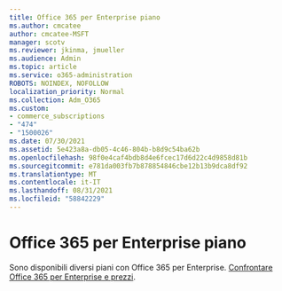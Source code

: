 ```yaml
---
title: Office 365 per Enterprise piano
ms.author: cmcatee
author: cmcatee-MSFT
manager: scotv
ms.reviewer: jkinma, jmueller
ms.audience: Admin
ms.topic: article
ms.service: o365-administration
ROBOTS: NOINDEX, NOFOLLOW
localization_priority: Normal
ms.collection: Adm_O365
ms.custom:
- commerce_subscriptions
- "474"
- "1500026"
ms.date: 07/30/2021
ms.assetid: 5e423a8a-db05-4c46-804b-b8d9c54ba62b
ms.openlocfilehash: 98f0e4caf4bdb8d4e6fcec17d6d22c4d9858d81b
ms.sourcegitcommit: e781da003fb7b878854846cbe12b13b9dca8df92
ms.translationtype: MT
ms.contentlocale: it-IT
ms.lasthandoff: 08/31/2021
ms.locfileid: "58842229"
---
```

# <a name="office-365-for-enterprise-plan"></a>Office 365 per Enterprise piano

Sono disponibili diversi piani con Office 365 per Enterprise. [Confrontare Office 365 per Enterprise e prezzi](https://products.office.com/business/compare-more-office-365-for-business-plans).  